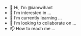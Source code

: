 - 👋 Hi, I’m @iamwihant
- 👀 I’m interested in ...
- 🌱 I’m currently learning ...
- 💞️ I’m looking to collaborate on ...
- 📫 How to reach me ...

<!---
iamwihant/iamwihant is a ✨ special ✨ repository because its `README.md` (this file) appears on your GitHub profile.
You can click the Preview link to take a look at your changes.
--->
